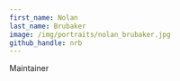 ```yaml
---
first_name: Nolan
last_name: Brubaker
image: /img/portraits/nolan_brubaker.jpg
github_handle: nrb
---
```

Maintainer
